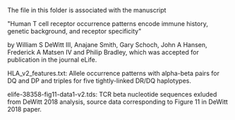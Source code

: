 The file  in this folder is associated with the manuscript

"Human T cell receptor occurrence patterns encode immune history, genetic background, and receptor specificity"

by William S DeWitt III, Anajane Smith, Gary Schoch, John A Hansen, Frederick A Matsen IV and Philip Bradley,
which was accepted for publication in the journal eLife.

HLA_v2_features.txt: Allele occurrence patterns with alpha-beta pairs for DQ and DP and triples for
    five tightly-linked DR/DQ haplotypes.

elife-38358-fig11-data1-v2.tds: TCR beta nucleotide sequences exluded from DeWitt 2018 analysis, source data corresponding to Figure 11 in DeWitt 2018 paper. 
